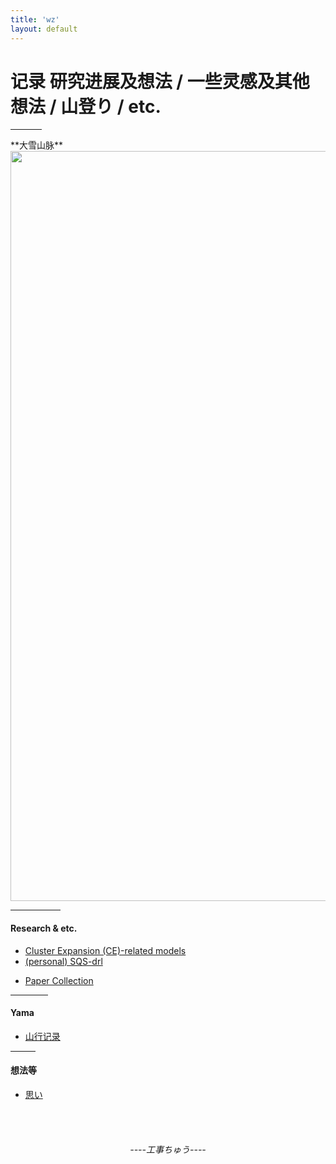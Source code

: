 ```yaml
---
title: 'wz'
layout: default
---
```

<h1>记录 研究进展及想法 / 一些灵感及其他想法 / 山登り / etc.</h1>
<hr style="width:50px;text-align:left;margin-left:0">
**大雪山脉**

<img src="https://drive.google.com/thumbnail?id=1UNCU_4WdStbgZFPIPEVCZwZF8pKztZww&sz=w1600" width="1200px"/>
<hr style="width:80px;text-align:left;margin-left:0">
<h4>Research & etc.</h4>

- [Cluster Expansion (CE)-related models](https://wzetto.github.io/wz369.github.io/Research_etc/MSAD/research_on_MSAD.html)<br>
- [(personal) SQS-drl](https://shinkansen2.jr-central.co.jp/)<br>
<!-- https://wzetto.github.io/wz369.github.io/Research_etc/SQS_drl/Introduction.html -->
- [Paper Collection](https://wzetto.github.io/wz369.github.io/Research_etc/PaperCollect/main.html)
<hr style="width:60px;text-align:left;margin-left:0">
<h4>Yama</h4>

- [山行记录](https://wzetto.github.io/wz369.github.io/yamanobo/yamanobo.html)
<hr style="width:40px;text-align:left;margin-left:0">
<h4>想法等</h4>

- [思い](https://wzetto.github.io/wz369.github.io/omoi_main/omoi.html)
<!-- <hr style="width:20px;text-align:left;margin-left:0"> -->
<br>
<br>
<h6 style="text-align:center">----工事ちゅう----</h6>

<!-- <hr style="width:10px;text-aligh:left;margin-left:0"> -->
<!-- Till 2023.2.24, view from room 732 -->
<!-- <p align="center">
  <img data-gifffer="https://wzetto.github.io/wz369.github.io/images/yuyake/outside.gif"
       width="450px">
</p> -->
